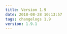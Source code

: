 ```yaml
---
title: Version 1.9
date: 2018-08-28 10:13:57 
tags: changelogs 1.9
version: 1.9.1
---
```

<script src="https://gist.github.com/spinnaker-release/9323c90ab2088d89e68ce2a7ef7e5809.js"/>